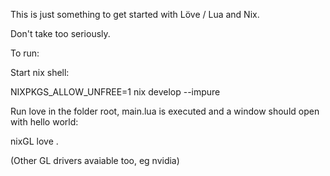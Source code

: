 This is just something to get started with Löve / Lua and Nix.

Don't take too seriously.


To run:

Start nix shell:

 NIXPKGS_ALLOW_UNFREE=1 nix develop --impure


Run love in the folder root, main.lua is executed and a window should open with hello world:

 nixGL love .


(Other GL drivers avaiable too, eg nvidia)
